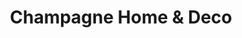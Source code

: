 ---
title: "Champagne Home & Deco"
url: /montevideo/champagne-home-und-deco/
shop: Haushaltsartikel
---